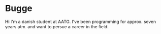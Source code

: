 # Bugge

Hi I'm a danish student at AATG.
I've been programming for approx. seven years atm. and want to persue a career in the field.
